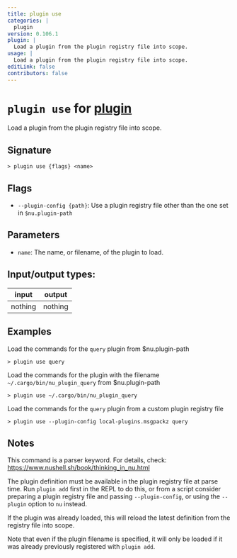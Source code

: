 ```yaml
---
title: plugin use
categories: |
  plugin
version: 0.106.1
plugin: |
  Load a plugin from the plugin registry file into scope.
usage: |
  Load a plugin from the plugin registry file into scope.
editLink: false
contributors: false
---
```

<!-- This file is automatically generated. Please edit the command in https://github.com/nushell/nushell instead. -->

# `plugin use` for [plugin](/commands/categories/plugin.md)

<div class='command-title'>Load a plugin from the plugin registry file into scope.</div>

## Signature

```> plugin use {flags} <name>```

## Flags

 -  `--plugin-config {path}`: Use a plugin registry file other than the one set in `$nu.plugin-path`

## Parameters

 -  `name`: The name, or filename, of the plugin to load.


## Input/output types:

| input   | output  |
| ------- | ------- |
| nothing | nothing |
## Examples

Load the commands for the `query` plugin from $nu.plugin-path
```nu
> plugin use query

```

Load the commands for the plugin with the filename `~/.cargo/bin/nu_plugin_query` from $nu.plugin-path
```nu
> plugin use ~/.cargo/bin/nu_plugin_query

```

Load the commands for the `query` plugin from a custom plugin registry file
```nu
> plugin use --plugin-config local-plugins.msgpackz query

```

## Notes
This command is a parser keyword. For details, check:
  https://www.nushell.sh/book/thinking_in_nu.html

The plugin definition must be available in the plugin registry file at parse
time. Run `plugin add` first in the REPL to do this, or from a script consider
preparing a plugin registry file and passing `--plugin-config`, or using the
`--plugin` option to `nu` instead.

If the plugin was already loaded, this will reload the latest definition from
the registry file into scope.

Note that even if the plugin filename is specified, it will only be loaded if
it was already previously registered with `plugin add`.